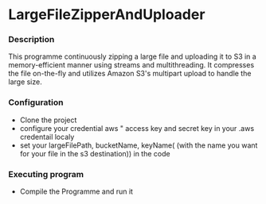 # LargeFileZipperAndUploader

### Description

This programme continuously zipping a large file and uploading it 
to S3 in a memory-efficient manner using streams and multithreading.
It  compresses the file on-the-fly and utilizes 
Amazon S3's multipart upload to handle the large size.
### Configuration 

* Clone the project
* configure your credential aws " access key and secret key in your .aws credentail localy
* set your largeFilePath, bucketName, keyName( (with the name you want for your file in the s3 destination)) in the code 

### Executing program

* Compile the Programme and run it 
